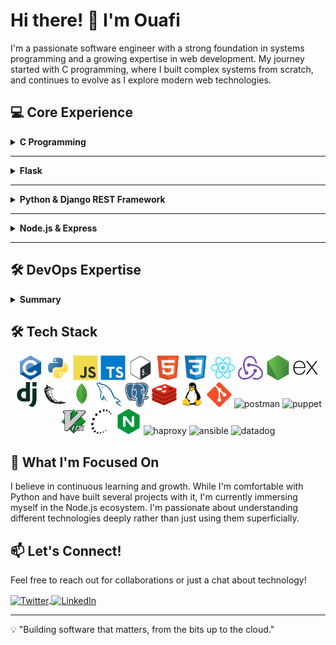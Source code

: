 # Hi there! 👋 I'm Ouafi

<div style="text-align: left;">

<p>I'm a passionate software engineer with a strong foundation in systems programming and a growing expertise in web development. My journey started with C programming, where I built complex systems from scratch, and continues to evolve as I explore modern web technologies.</p>

</div>

## 💻 Core Experience

<details>
<summary><strong>C Programming</strong></summary>

<br> 


I have a solid foundation in low-level programming with C, demonstrated through projects like:
- <a href="https://github.com/AbdeljallilOuafi/printf"><strong>printf</strong></a>: Custom implementation of the printf function from scratch, showcasing a deep understanding of C's memory management and variadic functions.
- <a href="https://github.com/AbdeljallilOuafi/simple_shell"><strong>simple_shell</strong></a>: A UNIX command line interpreter built entirely in C, implementing core shell functionality and process management.
- Highlighted complex data structures among numerous implementations, showcasing proficiency in advanced algorithmic design and low-level memory management: <a href="https://github.com/AbdeljallilOuafi/alx-low_level_programming/tree/master/0x1A-hash_tables"><strong>Hashmaps</strong></a>, <a href="https://github.com/AbdeljallilOuafi/monty"><strong>Stacks and Queues</strong></a>, and <a href="https://github.com/AbdeljallilOuafi/alx-low_level_programming/tree/master/0x13-more_singly_linked_lists"><strong>Linked Lists</strong></a>.

- <p>For those interested in exploring my C programming journey in depth, I invite you to check out my <a href="https://github.com/AbdeljalilOuafi/alx-low_level_programming"><strong>alx-low_level_programming</strong></a> repository, which comprehensively documents my mastery of C and low-level programming concepts.</p>

</details>

---

<details>
<summary><strong>Flask</strong></summary>

<br> 



I created a full-stack **Airbnb Clone** using Flask, showcasing end-to-end development skills:
- **[Airbnb Clone](https://github.com/AbdeljalilOuafi/Airbnb-clone)**: Implemented backend services in Flask, user authentication, dynamic search, and a responsive frontend.

</details>

---

<details>
<summary><strong>Python & Django REST Framework</strong></summary>

<br> 


I've built several production-ready marketplaces using Python and DRF:
- **[Prime-Eats](https://github.com/AbdeljallilOuafi/Prime-Eats)**: A community-driven platform connecting restaurant owners with food enthusiasts.
- **[Crafitori](https://github.com/AbdeljalilOuafi/Crafitori)**: An online marketplace for artisans featuring integrated PayPal payments and order management.

</details>

---

<details>
<summary><strong>Node.js & Express</strong></summary>

<br> 


Actively expanding my Node.js expertise:
- **[Files_Manager](https://github.com/AbdeljalilOuafi/alx-files_manager)**: A robust file management API built with Node.js, Express, MongoDB, and Redis.
- 🔨 **Currently Working On**: A full-featured social media platform inspired by Facebook's architecture.

</details>

---

## 🛠 DevOps Expertise

<details>
<summary><strong>Summary</strong></summary>

<br>

I've built a solid foundation in DevOps, mastering essential concepts and tools to manage, automate, and optimize infrastructure. My hands-on experience spans:

- **Shell Scripting**: Mastered Shell Basics, Permissions, Redirections, Variables & Expansions, and advanced topics like Loops, Conditions & Parsing.
- **Processes & Signals**: Comprehensive understanding of process management and signal handling.  
- **Networking Basics**: Explored **TCP/IP fundamentals**, **DNS**, **ports**, and advanced topics in **Networking Basics 2**.  
- **Regular Expressions**: Proficient in writing regex patterns for data parsing, validation, and transformations.  
- **Web Infrastructure Design**: Conceptualized and documented scalable and resilient web architecture.  
- **Configuration Management**: Hands-on experience with **Puppet**, automating deployment and ensuring consistency across systems.  
- **SSH**: Expertise in secure remote server management and key-based authentication.  
- **Web Servers & Load Balancing**: Proficient in setting up and configuring **Nginx**, **HAProxy**, and application servers.  
- **HTTPS & SSL**: Implemented SSL certificates and enforced HTTPS for secure web communication.  
- **Firewall Management**: Configured firewalls to secure systems and control access.  
- **Database Management**: Deployed and managed **MySQL** databases for web and application data.  
- **APIs & Monitoring**: Built RESTful APIs (**API & API Advanced**) and implemented **Webstack Monitoring** to ensure uptime and performance.  
- **Incident Response**: Prepared **Postmortems** to document and learn from outages and incidents.

You can explore my DevOps journey in detail through my repository: [alx-system_engineering-devops](https://github.com/AbdeljalilOuafi/alx-system_engineering-devops).

</details>


## 🛠 Tech Stack
<p align="center">
  <!-- Programming Languages -->
  <img src="https://raw.githubusercontent.com/devicons/devicon/master/icons/c/c-original.svg" alt="c" width="40" height="40"/>
  <img src="https://raw.githubusercontent.com/devicons/devicon/master/icons/python/python-original.svg" alt="python" width="40" height="40"/>
  <img src="https://raw.githubusercontent.com/devicons/devicon/master/icons/javascript/javascript-original.svg" alt="javascript" width="40" height="40"/>
  <img src="https://raw.githubusercontent.com/devicons/devicon/master/icons/typescript/typescript-original.svg" alt="typescript" width="40" height="40"/>
  <img src="https://raw.githubusercontent.com/devicons/devicon/master/icons/bash/bash-original.svg" alt="bash" width="40" height="40"/>
  <!-- Frontend -->
  <img src="https://raw.githubusercontent.com/devicons/devicon/master/icons/html5/html5-original.svg" alt="html5" width="40" height="40"/>
  <img src="https://raw.githubusercontent.com/devicons/devicon/master/icons/css3/css3-original.svg" alt="css3" width="40" height="40"/>
  <img src="https://raw.githubusercontent.com/devicons/devicon/master/icons/react/react-original.svg" alt="react" width="40" height="40"/>
  <img src="https://raw.githubusercontent.com/devicons/devicon/master/icons/redux/redux-original.svg" alt="redux" width="40" height="40"/>
  <!-- Backend -->
  <img src="https://raw.githubusercontent.com/devicons/devicon/master/icons/nodejs/nodejs-original.svg" alt="nodejs" width="40" height="40"/>
  <img src="https://raw.githubusercontent.com/devicons/devicon/master/icons/express/express-original.svg" alt="express" width="40" height="40"/>
  <img src="https://raw.githubusercontent.com/devicons/devicon/master/icons/django/django-plain.svg" alt="django" width="40" height="40"/>
  <img src="https://raw.githubusercontent.com/devicons/devicon/master/icons/flask/flask-original.svg" alt="flask" width="40" height="40"/>
  <!-- Databases -->
  <img src="https://raw.githubusercontent.com/devicons/devicon/master/icons/mongodb/mongodb-original.svg" alt="mongodb" width="40" height="40"/>
  <img src="https://raw.githubusercontent.com/devicons/devicon/master/icons/mysql/mysql-original.svg" alt="mysql" width="40" height="40"/>
  <img src="https://raw.githubusercontent.com/devicons/devicon/master/icons/postgresql/postgresql-original.svg" alt="postgresql" width="40" height="40"/>
  <img src="https://raw.githubusercontent.com/devicons/devicon/master/icons/redis/redis-original.svg" alt="redis" width="40" height="40"/>
  <!-- DevOps & Tools -->
  <img src="https://raw.githubusercontent.com/devicons/devicon/master/icons/linux/linux-original.svg" alt="linux" width="40" height="40"/>
  <img src="https://raw.githubusercontent.com/devicons/devicon/master/icons/git/git-original.svg" alt="git" width="40" height="40"/>
  <img src="https://www.vectorlogo.zone/logos/getpostman/getpostman-icon.svg" alt="postman" width="40" height="40"/>
  <img src="https://cdn.icon-icons.com/icons2/2699/PNG/512/puppet_logo_icon_168887.png" alt="puppet" width="40" height="40"/>
  <img src="https://raw.githubusercontent.com/devicons/devicon/master/icons/vim/vim-original.svg" alt="vim" width="40" height="40"/>
  <img src="https://raw.githubusercontent.com/devicons/devicon/master/icons/ssh/ssh-original.svg" alt="ssh" width="40" height="40"/>
  <img src="https://raw.githubusercontent.com/devicons/devicon/master/icons/nginx/nginx-original.svg" alt="nginx" width="40" height="40"/>
  <img src="https://cdn.worldvectorlogo.com/logos/haproxy.svg" alt="haproxy" width="40" height="40"/>
  <img src="https://cdn.icon-icons.com/icons2/2107/PNG/512/file_type_ansible_icon_130784.png" alt="ansible" width="40" height="40"/>
  <!-- Monitoring Tools -->
  <img src="https://cdn.icon-icons.com/icons2/2248/PNG/512/datadog_logo_icon_137632.png" alt="datadog" width="40" height="40"/>
</p>


## 🌱 What I'm Focused On
I believe in continuous learning and growth. While I'm comfortable with Python and have built several projects with it, I'm currently immersing myself in the Node.js ecosystem. I'm passionate about understanding different technologies deeply rather than just using them superficially.

## 📫 Let's Connect!
Feel free to reach out for collaborations or just a chat about technology!
<p align="left">
  <a href="https://twitter.com/your_handle" target="blank">
    <img align="center" src="https://raw.githubusercontent.com/rahuldkjain/github-profile-readme-generator/master/src/images/icons/Social/twitter.svg" alt="Twitter" height="30" width="40" />
  </a>
  <a href="https://linkedin.com/in/your_profile" target="blank">
    <img align="center" src="https://raw.githubusercontent.com/rahuldkjain/github-profile-readme-generator/master/src/images/icons/Social/linked-in-alt.svg" alt="LinkedIn" height="30" width="40" />
  </a>
</p>

---
💡 "Building software that matters, from the bits up to the cloud."
